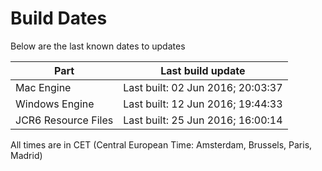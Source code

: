 # Build Dates

Below are the last known dates to updates

Part | Last build update
-----|-----
Mac Engine | Last built: 02 Jun 2016; 20:03:37
Windows Engine | Last built: 12 Jun 2016; 19:44:33
JCR6 Resource Files | Last built: 25 Jun 2016; 16:00:14
All times are in CET (Central European Time: Amsterdam, Brussels, Paris, Madrid)



